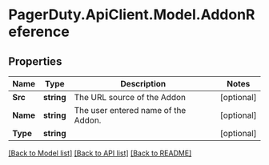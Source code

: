 # PagerDuty.ApiClient.Model.AddonReference
## Properties

Name | Type | Description | Notes
------------ | ------------- | ------------- | -------------
**Src** | **string** | The URL source of the Addon | [optional] 
**Name** | **string** | The user entered name of the Addon. | [optional] 
**Type** | **string** |  | [optional] 

[[Back to Model list]](../README.md#documentation-for-models) [[Back to API list]](../README.md#documentation-for-api-endpoints) [[Back to README]](../README.md)

